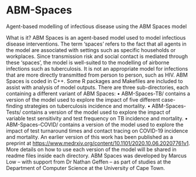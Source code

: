 # ABM-Spaces
Agent-based modelling of infectious disease using the ABM Spaces model

What is it?
ABM Spaces is an agent-based model used to model infectious disease interventions. The term ‘spaces’ refers to the fact that all agents in the model are associated with settings  such as specific households or workplaces. Since transmission risk and social contact is mediated through these ‘spaces’, the model is well-suited to the modelling of airborne infections such as tuberculosis. It is not an appropriate model for infections that are more directly transmitted from person to person, such as HIV.
ABM Spaces is coded in C++. Some R packages and Makefiles are included to assist with analysis of model outputs.
There are three sub-directories, each containing a different variant of ABM Spaces:
•	ABM-Spaces-TB/ contains a version of the model used to explore the impact of five different case-finding strategies on tuberculosis incidence and mortality.
•	ABM-Spaces-Tests/ contains a version of the model used to explore the impact of variable test sensitivity and test frequency on TB incidence and mortality.
•	ABM-Spaces-COVID/ contains a version of the model used to explore the impact of test turnaround times and contact tracing on COVID-19 incidence and mortality. An earlier version of this work has been published as a preprint at https://www.medrxiv.org/content/10.1101/2020.10.06.20207761v1.
 More details on how to use each version of the model will be shared in readme files inside each directory.
ABM Spaces was developed by Marcus Low – with support from Dr Nathan Geffen – as part of studies at the Department of Computer Science at the University of Cape Town.

